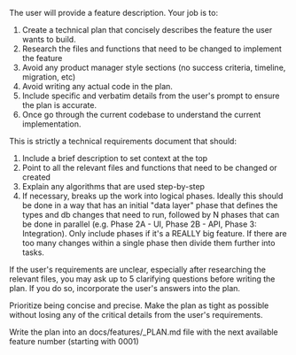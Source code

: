 The user will provide a feature description. Your job is to:

1. Create a technical plan that concisely describes the feature the user wants to build.                                                                        
2. Research the files and functions that need to be changed to implement the feature                                                                            
3. Avoid any product manager style sections (no success criteria, timeline, migration, etc)                                                                     
4. Avoid writing any actual code in the plan.
5. Include specific and verbatim details from the user's prompt to ensure the plan is accurate.                                                                 
6. Once go through the current codebase to understand the current implementation.                                                                               

This is strictly a technical requirements document that should:
1. Include a brief description to set context at the top
2. Point to all the relevant files and functions that need to be changed or created                                                                             
3. Explain any algorithms that are used step-by-step
4. If necessary, breaks up the work into logical phases. Ideally this should be done in a way that has an initial "data layer" phase that defines the types and db changes that need to run, followed by N phases that can be done in parallel (e.g. Phase 2A - UI, Phase 2B - API, Phase 3: Integration). Only include phases if it's a REALLY big feature. If there are too many changes within a single phase then divide them further into tasks.                                                    

If the user's requirements are unclear, especially after researching the relevant files, you may ask up to 5 clarifying questions before writing the plan. If you do so, incorporate the user's answers into the plan.                          

Prioritize being concise and precise. Make the plan as tight as possible without losing any of the critical details from the user's requirements.               

Write the plan into an docs/features/<N>_PLAN.md file with the next available feature number (starting with 0001)